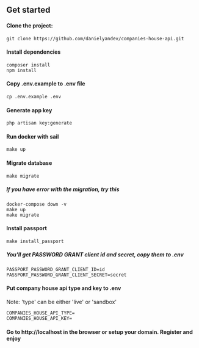 ## Get started

#### Clone the project:
```
git clone https://github.com/danielyandev/companies-house-api.git
```

#### Install dependencies
```
composer install
npm install
```

#### Copy .env.example to .env file
```
cp .env.example .env
```

#### Generate app key
```
php artisan key:generate
```

#### Run docker with sail
```
make up
```

#### Migrate database
```
make migrate
```

##### If you have error with the migration, try this
```
docker-compose down -v
make up
make migrate
```

#### Install passport
```
make install_passport
```

##### You'll get PASSWORD GRANT client id and secret, copy them to .env
```
PASSPORT_PASSWORD_GRANT_CLIENT_ID=id
PASSPORT_PASSWORD_GRANT_CLIENT_SECRET=secret
```

#### Put company house api type and key to .env
Note: 'type' can be either 'live' or 'sandbox'

```
COMPANIES_HOUSE_API_TYPE=
COMPANIES_HOUSE_API_KEY=
```

#### Go to http://localhost in the browser or setup your domain. Register and enjoy
